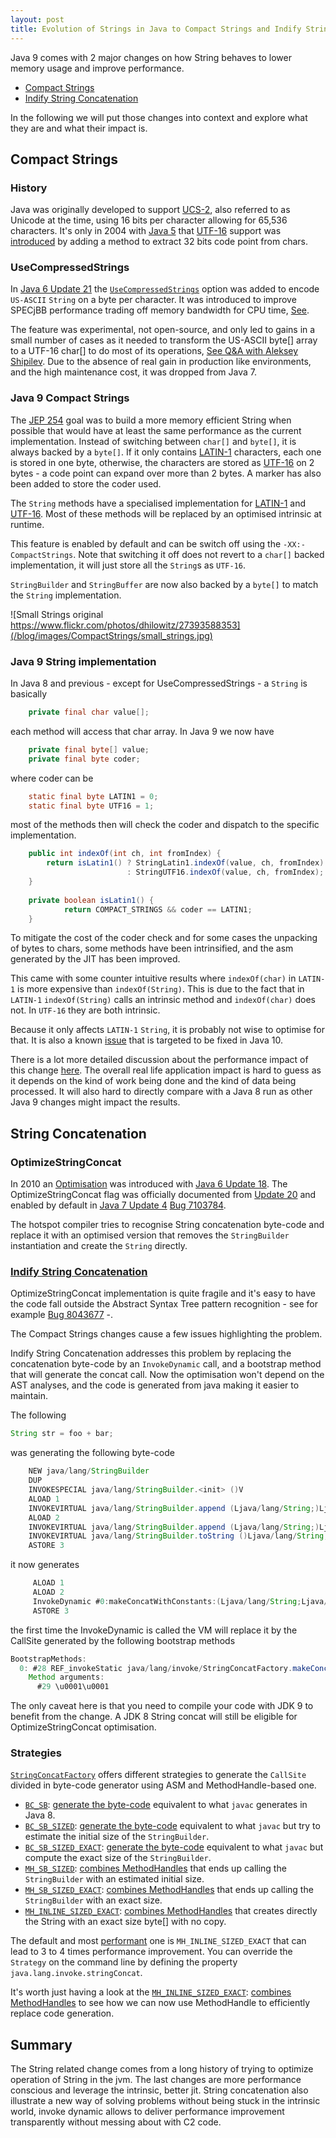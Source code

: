 ```yaml
---
layout: post
title: Evolution of Strings in Java to Compact Strings and Indify String Concatenation
---
```


Java 9 comes with 2 major changes on how String behaves to lower memory usage and improve performance.
* [Compact Strings](#compact-strings)
* [Indify String Concatenation](#string-concatenation)

In the following we will put those changes into context and explore what they are and what their impact is.

## Compact Strings

### History

Java was originally developed to support [UCS-2](https://en.wikipedia.org/wiki/Universal_Coded_Character_Set), also referred to as Unicode at the time, using 16 bits per character allowing for 65,536 characters.
It's only in 2004 with [Java 5](https://en.wikipedia.org/wiki/Java_version_history#Java_5_updates) that [UTF-16](https://en.wikipedia.org/wiki/UTF-16) support was [introduced](http://www.oracle.com/technetwork/articles/javase/supplementary-142654.html) by adding a method to extract 32 bits code point from chars.

### UseCompressedStrings

In [Java 6 Update 21](http://www.oracle.com/technetwork/java/javase/6u21-156341.html) the [`UseCompressedStrings`](http://www.oracle.com/technetwork/java/javase/tech/vmoptions-jsp-140102.html) option was added to encode `US-ASCII` `String` on a byte per character.
It was introduced to improve SPECjBB performance trading off memory bandwidth for CPU time, [See](http://stackoverflow.com/questions/8833385/support-for-compressed-strings-being-dropped-in-hotspot-jvm/10289995#10289995).
 
The feature was experimental, not open-source, and only led to gains in a small number of cases as it needed to transform the US-ASCII byte[] array to a UTF-16 char[] to do most of its operations, [See Q&A with Aleksey Shipilev](https://www.infoq.com/news/2016/02/compact-strings-Java-JDK9).
Due to the absence of real gain in production like environments, and the high maintenance cost, it was dropped from Java 7. 

### Java 9 Compact Strings

The [JEP 254](http://openjdk.java.net/jeps/254) goal was to build a more memory efficient String when possible that would have at least the same performance as the current implementation.
Instead of switching between `char[]` and `byte[]`, it is always backed by a `byte[]`.
If it only contains [LATIN-1](https://en.wikipedia.org/wiki/ISO/IEC_8859-1) characters, each one is stored in one byte, otherwise, the characters are stored as [UTF-16](https://en.wikipedia.org/wiki/UTF-16) on 2 bytes - a code point can expand over more than 2 bytes. 
A marker has also been added to store the coder used. 

The `String` methods have a specialised implementation for [LATIN-1](https://github.com/dmlloyd/openjdk/blob/jdk9/jdk9/jdk/src/java.base/share/classes/java/lang/StringLatin1.java) and [UTF-16](https://github.com/dmlloyd/openjdk/blob/jdk9/jdk9/jdk/src/java.base/share/classes/java/lang/StringUTF16.java).
Most of these methods will be replaced by an optimised intrinsic at runtime.
 
This feature is enabled by default and can be switch off using the `-XX:-CompactStrings`.
Note that switching it off does not revert to a `char[]` backed implementation, it will just store all the `String`s as `UTF-16`.

`StringBuilder` and `StringBuffer` are now also backed by a `byte[]` to match the `String` implementation.


![Small Strings original https://www.flickr.com/photos/dhilowitz/27393588353](/blog/images/CompactStrings/small_strings.jpg)

### Java 9 String implementation

In Java 8 and previous - except for UseCompressedStrings - a `String` is basically 

```java
    private final char value[];
```

each method will access that char array. In Java 9 we now have

```java
    private final byte[] value;
    private final byte coder;
```
where coder can be 

```java 
    static final byte LATIN1 = 0;
    static final byte UTF16 = 1;
```

most of the methods then will check the coder and dispatch to the specific implementation.

```java 
    public int indexOf(int ch, int fromIndex) {
        return isLatin1() ? StringLatin1.indexOf(value, ch, fromIndex)
                          : StringUTF16.indexOf(value, ch, fromIndex);
    }
    
    private boolean isLatin1() {
            return COMPACT_STRINGS && coder == LATIN1;
    }
```

To mitigate the cost of the coder check and for some cases the unpacking of bytes to chars, some methods have been intrinsified, and the asm generated by the JIT has been improved.

This came with some counter intuitive results where `indexOf(char)` in `LATIN-1` is more expensive than `indexOf(String)`. 
This is due to the fact that in `LATIN-1` `indexOf(String)` calls an intrinsic method and `indexOf(char)` does not. 
In `UTF-16` they are both intrinsic.

Because it only affects `LATIN-1` `String`, it is probably not wise to optimise for that.
It is also a known [issue](https://bugs.openjdk.java.net/browse/JDK-8173585) that is targeted to be fixed in Java 10.

There is a lot more detailed discussion about the performance impact of this change [here](http://cr.openjdk.java.net/~shade/density/state-of-string-density-v1.txt).
The overall real life application impact is hard to guess as it depends on the kind of work being done and the kind of data being processed.
It will also hard to directly compare with a Java 8 run as other Java 9 changes might impact the results.

## String Concatenation

### OptimizeStringConcat

In 2010 an [Optimisation](https://bugs.openjdk.java.net/browse/JDK-6892658) was introduced with [Java 6 Update 18](http://www.oracle.com/technetwork/java/javase/6u18-142093.html). 
The OptimizeStringConcat flag was officially documented from [Update 20](http://www.oracle.com/technetwork/systems/vmoptions-jsp-140102.html) and enabled by default in [Java 7 Update 4](http://www.oracle.com/technetwork/java/javase/2col/7u4bugfixes-1579555.html) [Bug 7103784](http://bugs.java.com/bugdatabase/view_bug.do?bug_id=7103784).
 
The hotspot compiler tries to recognise String concatenation byte-code and replace it with an optimised version that removes the `StringBuilder` instantiation and create the `String` directly.
 
### [Indify String Concatenation](http://openjdk.java.net/jeps/280)
OptimizeStringConcat implementation is quite fragile and it's easy to have the code fall outside the Abstract Syntax Tree pattern recognition - see for example [Bug 8043677](https://bugs.openjdk.java.net/browse/JDK-8043677) -.
 
The Compact Strings changes cause a few issues highlighting the problem.
 
Indify String Concatenation addresses this problem by replacing the concatenation byte-code by an `InvokeDynamic` call, and a bootstrap method that will generate the concat call. 
Now the optimisation won't depend on the AST analyses, and the code is generated from java making it easier to maintain.
 
 The following
```java
String str = foo + bar;
```

was generating the following byte-code
```java
    NEW java/lang/StringBuilder
    DUP
    INVOKESPECIAL java/lang/StringBuilder.<init> ()V
    ALOAD 1
    INVOKEVIRTUAL java/lang/StringBuilder.append (Ljava/lang/String;)Ljava/lang/StringBuilder;
    ALOAD 2
    INVOKEVIRTUAL java/lang/StringBuilder.append (Ljava/lang/String;)Ljava/lang/StringBuilder;
    INVOKEVIRTUAL java/lang/StringBuilder.toString ()Ljava/lang/String;
    ASTORE 3
```

it now generates 
```java
     ALOAD 1
     ALOAD 2
     InvokeDynamic #0:makeConcatWithConstants:(Ljava/lang/String;Ljava/lang/String;)Ljava/lang/String;
     ASTORE 3
```

the first time the InvokeDynamic is called the VM will replace it by the CallSite generated by the following bootstrap methods  

```java 
BootstrapMethods:
  0: #28 REF_invokeStatic java/lang/invoke/StringConcatFactory.makeConcatWithConstants:(Ljava/lang/invoke/MethodHandles$Lookup;Ljava/lang/String;Ljava/lang/invoke/MethodType;Ljava/lang/String;[Ljava/lang/Object;)Ljava/lang/invoke/CallSite;
    Method arguments:
      #29 \u0001\u0001
```

The only caveat here is that you need to compile your code with JDK 9 to benefit from the change.
A JDK 8 String concat will still be eligible for OptimizeStringConcat optimisation.

### Strategies

[`StringConcatFactory`](https://github.com/dmlloyd/openjdk/blob/jdk9/jdk9/jdk/src/java.base/share/classes/java/lang/invoke/StringConcatFactory.java) offers different strategies to generate the `CallSite` divided in byte-code generator using ASM and MethodHandle-based one.

* [`BC_SB`](https://github.com/dmlloyd/openjdk/blob/jdk9/jdk9/jdk/src/java.base/share/classes/java/lang/invoke/StringConcatFactory.java#L137): [generate the byte-code](https://github.com/dmlloyd/openjdk/blob/jdk9/jdk9/jdk/src/java.base/share/classes/java/lang/invoke/StringConcatFactory.java#L795) equivalent to what `javac` generates in Java 8.
* [`BC_SB_SIZED`](https://github.com/dmlloyd/openjdk/blob/jdk9/jdk9/jdk/src/java.base/share/classes/java/lang/invoke/StringConcatFactory.java#L143): [generate the byte-code](https://github.com/dmlloyd/openjdk/blob/jdk9/jdk9/jdk/src/java.base/share/classes/java/lang/invoke/StringConcatFactory.java#L795) equivalent to what `javac` but try to estimate the initial size of the `StringBuilder`.
* [`BC_SB_SIZED_EXACT`](https://github.com/dmlloyd/openjdk/blob/jdk9/jdk9/jdk/src/java.base/share/classes/java/lang/invoke/StringConcatFactory.java#L149): [generate the byte-code](https://github.com/dmlloyd/openjdk/blob/jdk9/jdk9/jdk/src/java.base/share/classes/java/lang/invoke/StringConcatFactory.java#L795) equivalent to what `javac` but compute the exact size of the `StringBuilder`.
* [`MH_SB_SIZED`](https://github.com/dmlloyd/openjdk/blob/jdk9/jdk9/jdk/src/java.base/share/classes/java/lang/invoke/StringConcatFactory.java#L155): [combines MethodHandles](https://github.com/dmlloyd/openjdk/blob/jdk9/jdk9/jdk/src/java.base/share/classes/java/lang/invoke/StringConcatFactory.java#L1232) that ends up calling the `StringBuilder` with an estimated initial size.
* [`MH_SB_SIZED_EXACT`](https://github.com/dmlloyd/openjdk/blob/jdk9/jdk9/jdk/src/java.base/share/classes/java/lang/invoke/StringConcatFactory.java#L161): [combines MethodHandles](https://github.com/dmlloyd/openjdk/blob/jdk9/jdk9/jdk/src/java.base/share/classes/java/lang/invoke/StringConcatFactory.java#L1232) that ends up calling the `StringBuilder` with an exact size.
* [`MH_INLINE_SIZED_EXACT`](https://github.com/dmlloyd/openjdk/blob/jdk9/jdk9/jdk/src/java.base/share/classes/java/lang/invoke/StringConcatFactory.java#L167): [combines MethodHandles](https://github.com/dmlloyd/openjdk/blob/jdk9/jdk9/jdk/src/java.base/share/classes/java/lang/invoke/StringConcatFactory.java#L1467) that creates directly the String with an exact size byte[] with no copy.

The default and most [performant](http://cr.openjdk.java.net/~shade/8085796/notes.txt) one is `MH_INLINE_SIZED_EXACT` that can lead to 3 to 4 times performance improvement. 
You can override the `Strategy` on the command line by defining the property `java.lang.invoke.stringConcat`.

It's worth just having a look at the [`MH_INLINE_SIZED_EXACT`](https://github.com/dmlloyd/openjdk/blob/jdk9/jdk9/jdk/src/java.base/share/classes/java/lang/invoke/StringConcatFactory.java#L167): [combines MethodHandles](https://github.com/dmlloyd/openjdk/blob/jdk9/jdk9/jdk/src/java.base/share/classes/java/lang/invoke/StringConcatFactory.java#L1467) to see how we can now use MethodHandle to efficiently replace code generation.

## Summary

The String related change comes from a long history of trying to optimize operation of String in the jvm.
The last changes are more performance conscious and leverage the intrinsic, better jit.
String concatenation also illustrate a new way of solving problems without being stuck in the intrinsic world, invoke dynamic allows to deliver performance improvement transparently without messing about with C2 code.


